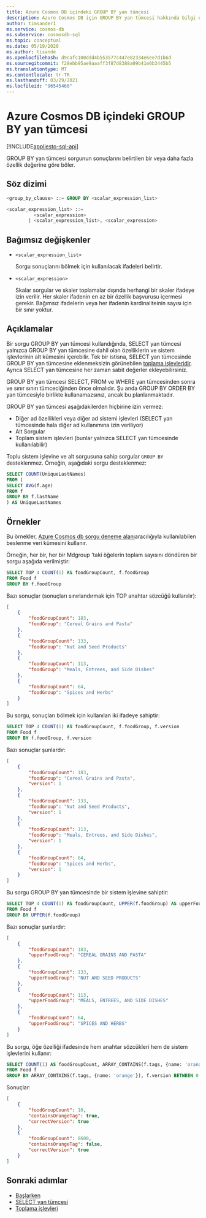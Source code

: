 ```yaml
---
title: Azure Cosmos DB içindeki GROUP BY yan tümcesi
description: Azure Cosmos DB için GROUP BY yan tümcesi hakkında bilgi edinin.
author: timsander1
ms.service: cosmos-db
ms.subservice: cosmosdb-sql
ms.topic: conceptual
ms.date: 05/19/2020
ms.author: tisande
ms.openlocfilehash: d9cafc100ddd4b553577c447e82334e6ee7d1b6d
ms.sourcegitcommit: f28ebb95ae9aaaff3f87d8388a09b41e0b3445b5
ms.translationtype: MT
ms.contentlocale: tr-TR
ms.lasthandoff: 03/29/2021
ms.locfileid: "96545460"
---
```

# <a name="group-by-clause-in-azure-cosmos-db"></a>Azure Cosmos DB içindeki GROUP BY yan tümcesi
[!INCLUDE[appliesto-sql-api](includes/appliesto-sql-api.md)]

GROUP BY yan tümcesi sorgunun sonuçlarını belirtilen bir veya daha fazla özellik değerine göre böler.

## <a name="syntax"></a>Söz dizimi

```sql  
<group_by_clause> ::= GROUP BY <scalar_expression_list>

<scalar_expression_list> ::=
          <scalar_expression>
        | <scalar_expression_list>, <scalar_expression>
```  

## <a name="arguments"></a>Bağımsız değişkenler

- `<scalar_expression_list>`

   Sorgu sonuçlarını bölmek için kullanılacak ifadeleri belirtir.

- `<scalar_expression>`
  
   Skalar sorgular ve skaler toplamalar dışında herhangi bir skaler ifadeye izin verilir. Her skaler ifadenin en az bir özellik başvurusu içermesi gerekir. Bağımsız ifadelerin veya her ifadenin kardinaliteinin sayısı için bir sınır yoktur.

## <a name="remarks"></a>Açıklamalar
  
  Bir sorgu GROUP BY yan tümcesi kullandığında, SELECT yan tümcesi yalnızca GROUP BY yan tümcesine dahil olan özelliklerin ve sistem işlevlerinin alt kümesini içerebilir. Tek bir istisna, SELECT yan tümcesinde GROUP BY yan tümcesine eklenmeksizin görünebilen [toplama işlevleridir](sql-query-aggregate-functions.md). Ayrıca SELECT yan tümcesine her zaman sabit değerler ekleyebilirsiniz.

  GROUP BY yan tümcesi SELECT, FROM ve WHERE yan tümcesinden sonra ve sınır sınırı tümceciğinden önce olmalıdır. Şu anda GROUP BY ORDER BY yan tümcesiyle birlikte kullanamazsınız, ancak bu planlanmaktadır.

  GROUP BY yan tümcesi aşağıdakilerden hiçbirine izin vermez:
  
- Diğer ad özellikleri veya diğer ad sistemi işlevleri (SELECT yan tümcesinde hala diğer ad kullanımına izin veriliyor)
- Alt Sorgular
- Toplam sistem işlevleri (bunlar yalnızca SELECT yan tümcesinde kullanılabilir)

Toplu sistem işlevine ve alt sorgusuna sahip sorgular `GROUP BY` desteklenmez. Örneğin, aşağıdaki sorgu desteklenmez:

```sql
SELECT COUNT(UniqueLastNames)
FROM (
SELECT AVG(f.age)
FROM f
GROUP BY f.lastName
) AS UniqueLastNames
```

## <a name="examples"></a>Örnekler

Bu örnekler, [Azure Cosmos db sorgu deneme alanı](https://www.documentdb.com/sql/demo)aracılığıyla kullanılabilen beslenme veri kümesini kullanır.

Örneğin, her bir, her bir Mdgroup 'taki öğelerin toplam sayısını döndüren bir sorgu aşağıda verilmiştir:

```sql
SELECT TOP 4 COUNT(1) AS foodGroupCount, f.foodGroup
FROM Food f
GROUP BY f.foodGroup
```

Bazı sonuçlar (sonuçları sınırlandırmak için TOP anahtar sözcüğü kullanılır):

```json
[
    {
        "foodGroupCount": 183,
        "foodGroup": "Cereal Grains and Pasta"
    },
    {
        "foodGroupCount": 133,
        "foodGroup": "Nut and Seed Products"
    },
    {
        "foodGroupCount": 113,
        "foodGroup": "Meals, Entrees, and Side Dishes"
    },
    {
        "foodGroupCount": 64,
        "foodGroup": "Spices and Herbs"
    }
]
```

Bu sorgu, sonuçları bölmek için kullanılan iki ifadeye sahiptir:

```sql
SELECT TOP 4 COUNT(1) AS foodGroupCount, f.foodGroup, f.version
FROM Food f
GROUP BY f.foodGroup, f.version
```

Bazı sonuçlar şunlardır:

```json
[
    {
        "foodGroupCount": 183,
        "foodGroup": "Cereal Grains and Pasta",
        "version": 1
    },
    {
        "foodGroupCount": 133,
        "foodGroup": "Nut and Seed Products",
        "version": 1
    },
    {
        "foodGroupCount": 113,
        "foodGroup": "Meals, Entrees, and Side Dishes",
        "version": 1
    },
    {
        "foodGroupCount": 64,
        "foodGroup": "Spices and Herbs",
        "version": 1
    }
]
```

Bu sorgu GROUP BY yan tümcesinde bir sistem işlevine sahiptir:

```sql
SELECT TOP 4 COUNT(1) AS foodGroupCount, UPPER(f.foodGroup) AS upperFoodGroup
FROM Food f
GROUP BY UPPER(f.foodGroup)
```

Bazı sonuçlar şunlardır:

```json
[
    {
        "foodGroupCount": 183,
        "upperFoodGroup": "CEREAL GRAINS AND PASTA"
    },
    {
        "foodGroupCount": 133,
        "upperFoodGroup": "NUT AND SEED PRODUCTS"
    },
    {
        "foodGroupCount": 113,
        "upperFoodGroup": "MEALS, ENTREES, AND SIDE DISHES"
    },
    {
        "foodGroupCount": 64,
        "upperFoodGroup": "SPICES AND HERBS"
    }
]
```

Bu sorgu, öğe özelliği ifadesinde hem anahtar sözcükleri hem de sistem işlevlerini kullanır:

```sql
SELECT COUNT(1) AS foodGroupCount, ARRAY_CONTAINS(f.tags, {name: 'orange'}) AS containsOrangeTag,  f.version BETWEEN 0 AND 2 AS correctVersion
FROM Food f
GROUP BY ARRAY_CONTAINS(f.tags, {name: 'orange'}), f.version BETWEEN 0 AND 2
```

Sonuçlar:

```json
[
    {
        "foodGroupCount": 10,
        "containsOrangeTag": true,
        "correctVersion": true
    },
    {
        "foodGroupCount": 8608,
        "containsOrangeTag": false,
        "correctVersion": true
    }
]
```

## <a name="next-steps"></a>Sonraki adımlar

- [Başlarken](sql-query-getting-started.md)
- [SELECT yan tümcesi](sql-query-select.md)
- [Toplama işlevleri](sql-query-aggregate-functions.md)
